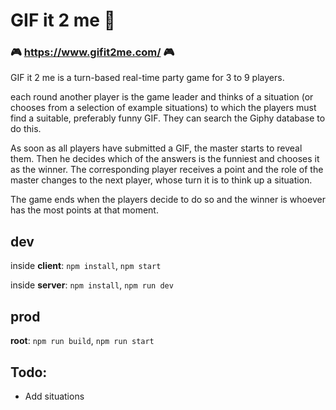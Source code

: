 # GIF it 2 me 👾

### 🎮 https://www.gifit2me.com/ 🎮

GIF it 2 me is a turn-based real-time party game for 3 to 9 players.

each round another player is the game leader and thinks of a situation (or chooses from a selection of example situations) 
to which the players must find a suitable, preferably funny GIF. They can search the Giphy database to do this.

As soon as all players have submitted a GIF, the master starts to reveal them. Then he decides which of the answers is the 
funniest and chooses it as the winner. The corresponding player receives a point and the role of the master changes to the 
next player, whose turn it is to think up a situation.

The game ends when the players decide to do so and the winner is whoever has the most points at that moment.

## dev

inside **client**: `npm install`, `npm start`

inside **server**: `npm install`, `npm run dev`

## prod

**root**: `npm run build`, `npm run start`

## Todo:
- Add situations

